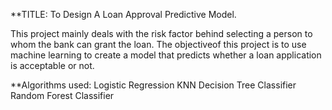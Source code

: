 **TITLE: To Design A Loan Approval Predictive Model. 

This project mainly deals with the risk factor behind selecting a person to whom the bank can grant the loan. The objectiveof this project is to use machine learning to create a model that predicts whether a loan application is acceptable or not. 

**Algorithms used:
Logistic Regression
KNN
Decision Tree Classifier 
Random Forest Classifier

